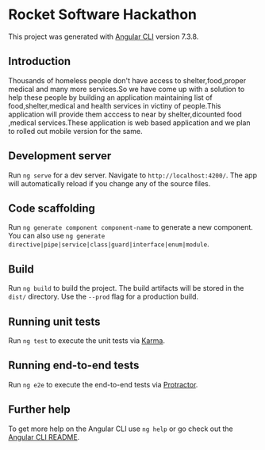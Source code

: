 # Rocket Software Hackathon

This project was generated with [Angular CLI](https://github.com/angular/angular-cli) version 7.3.8.

## Introduction

Thousands of homeless people don't have access to shelter,food,proper medical and many more services.So we have come up with a solution to help these people by building an application maintaining list of food,shelter,medical and health services in victiny of people.This application will provide them acccess to near by shelter,dicounted food ,medical services.These application is web based application and we plan to rolled out mobile version for the same.

## Development server

Run `ng serve` for a dev server. Navigate to `http://localhost:4200/`. The app will automatically reload if you change any of the source files.

## Code scaffolding

Run `ng generate component component-name` to generate a new component. You can also use `ng generate directive|pipe|service|class|guard|interface|enum|module`.

## Build

Run `ng build` to build the project. The build artifacts will be stored in the `dist/` directory. Use the `--prod` flag for a production build.

## Running unit tests

Run `ng test` to execute the unit tests via [Karma](https://karma-runner.github.io).

## Running end-to-end tests

Run `ng e2e` to execute the end-to-end tests via [Protractor](http://www.protractortest.org/).

## Further help

To get more help on the Angular CLI use `ng help` or go check out the [Angular CLI README](https://github.com/angular/angular-cli/blob/master/README.md).
